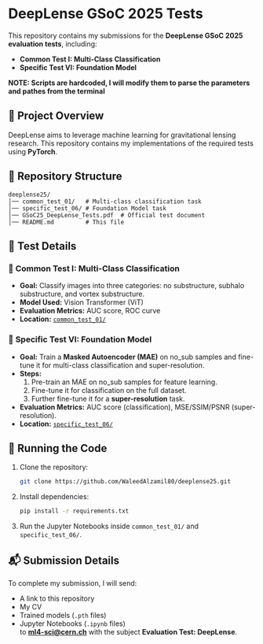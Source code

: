 # **DeepLense GSoC 2025 Tests**  

This repository contains my submissions for the **DeepLense GSoC 2025 evaluation tests**, including:  
- **Common Test I: Multi-Class Classification**  
- **Specific Test VI: Foundation Model**  

**NOTE: Scripts are hardcoded, I will modify them to parse the parameters and pathes from the terminal**

## 📌 **Project Overview**  
DeepLense aims to leverage machine learning for gravitational lensing research. This repository contains my implementations of the required tests using **PyTorch**.  

## 📂 **Repository Structure**  
```
deeplense25/
│── common_test_01/   # Multi-class classification task
│── specific_test_06/ # Foundation Model task
│── GSoC25_DeepLense_Tests.pdf  # Official test document
│── README.md         # This file
```

## **📝 Test Details**  

### 🔹 **Common Test I: Multi-Class Classification**  
- **Goal:** Classify images into three categories: no substructure, subhalo substructure, and vortex substructure.  
- **Model Used:** Vision Transformer (ViT)  
- **Evaluation Metrics:** AUC score, ROC curve  
- **Location:** [`common_test_01/`](common_test_01/)  

### 🔹 **Specific Test VI: Foundation Model**  
- **Goal:** Train a **Masked Autoencoder (MAE)** on no_sub samples and fine-tune it for multi-class classification and super-resolution.  
- **Steps:**  
  1. Pre-train an MAE on no_sub samples for feature learning.  
  2. Fine-tune it for classification on the full dataset.  
  3. Further fine-tune it for a **super-resolution** task.  
- **Evaluation Metrics:** AUC score (classification), MSE/SSIM/PSNR (super-resolution).  
- **Location:** [`specific_test_06/`](specific_test_06/)  

## 🚀 **Running the Code**  
1. Clone the repository:  
   ```bash
   git clone https://github.com/WaleedAlzamil80/deeplense25.git
   ```
2. Install dependencies:  
   ```bash
   pip install -r requirements.txt
   ```
3. Run the Jupyter Notebooks inside `common_test_01/` and `specific_test_06/`.  

## 📬 **Submission Details**  
To complete my submission, I will send:  
- A link to this repository  
- My CV  
- Trained models (`.pth` files)  
- Jupyter Notebooks (`.ipynb` files)  
to **ml4-sci@cern.ch** with the subject **Evaluation Test: DeepLense**.  
